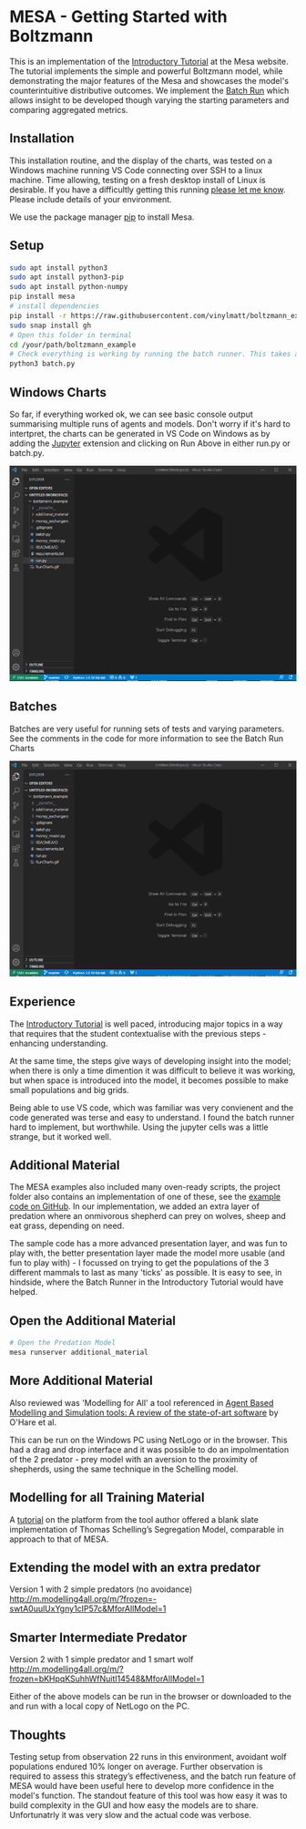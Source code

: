 # MESA - Getting Started with Boltzmann 

This is an implementation of the [Introductory Tutorial](https://mesa.readthedocs.io/en/master/tutorials/intro_tutorial.html) at the Mesa website. The tutorial implements the simple and powerful Boltzmann model, while demonstrating the major features of the Mesa and showcases the model's counterintuitive distributive outcomes. We implement the [Batch Run](https://mesa.readthedocs.io/en/master/tutorials/intro_tutorial.html#batch-run) which allows insight to be developed though varying the starting parameters and comparing aggregated metrics. 

## Installation
This installation routine, and the display of the charts, was tested on a Windows machine running VS Code connecting over SSH to a linux machine. Time allowing, testing on a fresh desktop install of Linux is desirable. If you have a difficultly getting this running [please let me know](mailto:matt.mcgee@ucdconnect.ie). Please include details of your environment.

We use the package manager [pip](https://pip.pypa.io/en/stable/) to install Mesa.

## Setup
```bash
sudo apt install python3
sudo apt install python3-pip
sudo apt install python-numpy
pip install mesa
# install dependencies
pip install -r https://raw.githubusercontent.com/vinylmatt/boltzmann_example/master/requirements.txt
sudo snap install gh
# Open this folder in terminal
cd /your/path/boltzmann_example
# Check everything is working by running the batch runner. This takes a while.
python3 batch.py


```

## Windows Charts

So far, if everything worked ok, we can see basic console output summarising multiple runs of agents and models. Don't worry if it's hard to intertpret, the charts can be generated in VS Code on Windows as by adding the [Jupyter](https://jupyter.org/) extension and clicking on Run Above in either run.py or batch.py.


![Run Charts](https://github.com/vinylmatt/boltzmann_example/blob/master/RunCharts.gif?raw=true)

## Batches

Batches are very useful for running sets of tests and varying  parameters. See the comments in the code for more information to see the Batch Run Charts

![Run Charts](https://github.com/vinylmatt/boltzmann_example/blob/master/RunChartsBatch1.gif?raw=true)

## Experience
The [Introductory Tutorial](https://mesa.readthedocs.io/en/master/tutorials/intro_tutorial.html) is well paced, introducing major topics in a way that requires that the student contextualise with the previous steps - enhancing understanding. 

At the same time, the steps give ways of developing insight into the model; when there is only a time dimention it was difficult to believe it was working, but when space is introduced into the model, it becomes possible to make small populations and big grids.

Being able to use VS code, which was familiar was very convienent and the code generated was terse and easy to understand. I found the batch runner hard to implement, but worthwhile. Using the jupyter cells was a little strange, but it worked well.

## Additional Material

The MESA examples also included many oven-ready scripts, the project folder also contains an implementation of one of these, see the [example code on GitHub](https://github.com/projectmesa/mesa/tree/main/examples/wolf_sheep). In our implementation, we added an extra layer of predation where an onmivorous shepherd can prey on wolves, sheep and eat grass, depending on need. 

The sample code has a more advanced presentation layer, and was fun to play with, the better presentation layer made the model more usable (and fun to play with) - I focussed on trying to get the populations of the 3 different mammals to last as many 'ticks' as possible. It is easy to see, in hindside, where the Batch Runner in the Introductory Tutorial would have helped.

## Open the Additional Material
```bash
# Open the Predation Model
mesa runserver additional_material

```

## More Additional Material

Also reviewed was 'Modelling for All' a tool referenced in [Agent Based Modelling and Simulation tools: A review of the state-of-art software](https://www.sciencedirect.com/science/article/pii/S1574013716301198?casa_token=5xh_M0rry5QAAAAA:fXmpKnrKsLdHA5R7YPbAEMnMxnZt_2Y6iOmNLvVuRO8B67dZmjOkXfaglbkoL9WudfoSqEmEaA) by O'Hare et al. 

This can be run on the Windows PC using NetLogo or in the browser. This had a drag and drop interface and it was possible to do an impolmentation of the 2 predator - prey model with an aversion to the proximity of shepherds, using the same technique in the Schelling model.

## Modelling for all Training Material

A [tutorial](https://www.youtube.com/watch?v=HALiXCTaoMk&t=2s&ab_channel=KenKahn) on the platform from the tool author offered a blank slate implementation of Thomas Schelling’s Segregation Model, comparable in approach to that of MESA.

## Extending the model with an extra predator

Version 1 with 2 simple predators (no avoidance)
http://m.modelling4all.org/m/?frozen=-swtA0uulUxYgny1cIP57c&MforAllModel=1

## Smarter Intermediate Predator

Version 2 with 1 simple predator and 1 smart wolf
http://m.modelling4all.org/m/?frozen=bKHpqKSuhhWfNuitI14548&MforAllModel=1

Either of the above models can be run in the browser or downloaded to the and run with a local copy of NetLogo on the PC.

## Thoughts

Testing setup from observation 22 runs in this environment, avoidant wolf populations endured 10% longer on average. Further observation is required to assess this strategy’s effectiveness, and the batch run feature of MESA would have been useful here to develop more confidence in the model's function. The standout feature of this tool was how easy it was to build complexity in the GUI and how easy the models are to share. Unfortunatrly it was very slow and the actual code was verbose.
